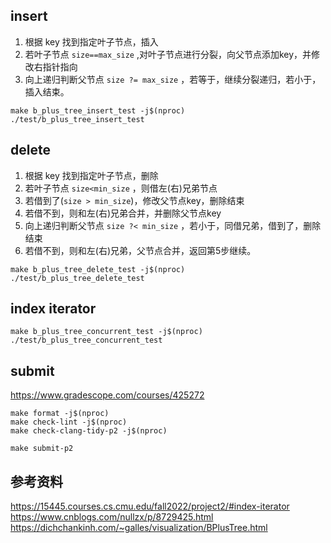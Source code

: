 
## insert
1. 根据 key 找到指定叶子节点，插入  
2. 若叶子节点 `size==max_size` ,对叶子节点进行分裂，向父节点添加key，并修改右指针指向  
3. 向上递归判断父节点 `size ?= max_size` ，若等于，继续分裂递归，若小于，插入结束。  
```
make b_plus_tree_insert_test -j$(nproc)
./test/b_plus_tree_insert_test
```

## delete 
1. 根据 key 找到指定叶子节点，删除  
2. 若叶子节点 `size<min_size` ，则借左(右)兄弟节点    
3. 若借到了(`size > min_size`)，修改父节点key，删除结束  
4. 若借不到，则和左(右)兄弟合并，并删除父节点key  
5. 向上递归判断父节点 `size ?< min_size` ，若小于，同借兄弟，借到了，删除结束  
6. 若借不到，则和左(右)兄弟，父节点合并，返回第5步继续。
```
make b_plus_tree_delete_test -j$(nproc)
./test/b_plus_tree_delete_test
```

## index iterator
```
make b_plus_tree_concurrent_test -j$(nproc)
./test/b_plus_tree_concurrent_test
```

## submit
https://www.gradescope.com/courses/425272
```
make format -j$(nproc)
make check-lint -j$(nproc)
make check-clang-tidy-p2 -j$(nproc)

make submit-p2
```

## 参考资料
https://15445.courses.cs.cmu.edu/fall2022/project2/#index-iterator  
https://www.cnblogs.com/nullzx/p/8729425.html    
https://dichchankinh.com/~galles/visualization/BPlusTree.html    
